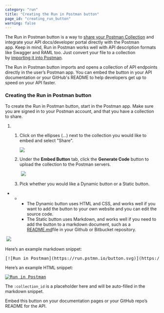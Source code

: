 ```yaml
---
category: "run"
title: "Creating the Run in Postman button"
page_id: "creating_run_button"
warning: false
---
```


The Run in Postman button is a way to [share your Postman Collection](https://www.getpostman.com/docs/Sharing+collections) and integrate your API docs/developer portal directly with the Postman app. Keep in mind, Run in Postman works well with API description formats like Swagger and RAML too. Just convert your file to a collection by [importing it into Postman](https://www.getpostman.com/docs/Postman+data).

The Run in Postman button imports and opens a collection of API endpoints directly in the user’s Postman app. You can embed the button in your API documentation or your GitHub's README to help developers get up to speed on your API faster.

### Creating the Run in Postman button

To create the Run in Postman button, start in the Postman app. Make sure you are signed in to your Postman account, and that you have a collection to share.

1.  1.  Click on the ellipses (...) next to the collection you would like to embed and select "Share". 

        ![](https://cloud.githubusercontent.com/assets/681190/18237865/29682800-7354-11e6-8991-29f1ed75c5a8.pn)

    2.  Under the **Embed Button** tab, click the **Generate Code** button to upload the collection to the Postman servers.

         ![](https://cloud.githubusercontent.com/assets/681190/18238175/cb547d0a-7357-11e6-8aa3-89e05ad89172.pn)

    3.  Pick whether you would like a Dynamic button or a Static button.

*   *   *   The Dynamic button uses HTML and CSS, and works well if you want to add the button to your own website and you can edit the source code.
        *   The Static button uses Markdown, and works well if you need to add the button to a markdown document, such as a [README.md](http://README.md)file in your Github or Bitbucket repository.

 ![](https://cloud.githubusercontent.com/assets/681190/18238097/ce9f391a-7356-11e6-8600-6896b8957b7e.pn)

Here’s an example markdown snippet:

<div>

<div>

<pre>[![Run in Postman](https://run.pstmn.io/button.svg)](https://www.getpostman.com/run-collection/:collection_id)</pre>

</div>

</div>

Here’s an example HTML snippet:

<div>

<div>

<pre><a href="https://www.getpostman.com/run-collection/:collection_id" target="_blank"><img src="https://run.pstmn.io/button.svg" alt="Run in Postman"></a></pre>

</div>

</div>

The ``:collection_id`` is a placeholder here and will be auto-filled in the markdown snippet.

Embed this button on your documentation pages or your GitHub repo’s README for the API. 
